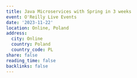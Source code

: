```yaml
---
title: Java Microservices with Spring in 3 weeks
event: O'Reilly Live Events
date: '2023-11-22'
location: Online, Poland
address:
  city: Online
  country: Poland
  country_code: PL
share: false
reading_time: false
backlinks: false
---
```

